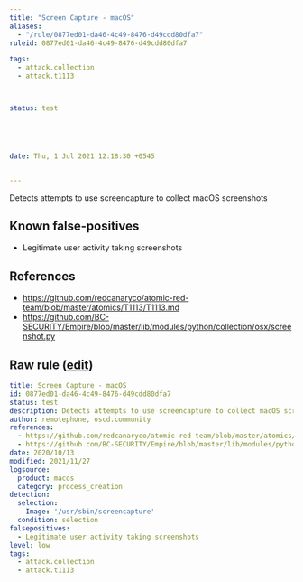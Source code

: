 ```yaml
---
title: "Screen Capture - macOS"
aliases:
  - "/rule/0877ed01-da46-4c49-8476-d49cdd80dfa7"
ruleid: 0877ed01-da46-4c49-8476-d49cdd80dfa7

tags:
  - attack.collection
  - attack.t1113



status: test





date: Thu, 1 Jul 2021 12:18:30 +0545


---
```


Detects attempts to use screencapture to collect macOS screenshots

<!--more-->


## Known false-positives

* Legitimate user activity taking screenshots



## References

* https://github.com/redcanaryco/atomic-red-team/blob/master/atomics/T1113/T1113.md
* https://github.com/BC-SECURITY/Empire/blob/master/lib/modules/python/collection/osx/screenshot.py


## Raw rule ([edit](https://github.com/SigmaHQ/sigma/edit/master/rules/linux/macos/process_creation/proc_creation_macos_screencapture.yml))
```yaml
title: Screen Capture - macOS
id: 0877ed01-da46-4c49-8476-d49cdd80dfa7
status: test
description: Detects attempts to use screencapture to collect macOS screenshots
author: remotephone, oscd.community
references:
  - https://github.com/redcanaryco/atomic-red-team/blob/master/atomics/T1113/T1113.md
  - https://github.com/BC-SECURITY/Empire/blob/master/lib/modules/python/collection/osx/screenshot.py
date: 2020/10/13
modified: 2021/11/27
logsource:
  product: macos
  category: process_creation
detection:
  selection:
    Image: '/usr/sbin/screencapture'
  condition: selection
falsepositives:
  - Legitimate user activity taking screenshots
level: low
tags:
  - attack.collection
  - attack.t1113

```
